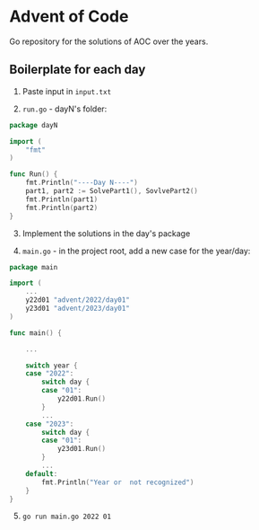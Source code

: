 # Advent of Code

Go repository for the solutions of AOC over the years.

## Boilerplate for each day

1. Paste input in `input.txt`

2. `run.go` - dayN's folder:

```go
package dayN

import (
	"fmt"
)

func Run() {
	fmt.Println("----Day N----")
	part1, part2 := SolvePart1(), SovlvePart2()
	fmt.Println(part1)
	fmt.Println(part2)
}

```

3. Implement the solutions in the day's package

4. `main.go` - in the project root, add a new case for the year/day:

```go
package main

import (
	...
	y22d01 "advent/2022/day01"
	y23d01 "advent/2023/day01"
)

func main() {

	...

	switch year {
	case "2022":
		switch day {
		case "01":
			y22d01.Run()
		}
		...
	case "2023":
		switch day {
		case "01":
			y23d01.Run()
		}
		...
	default:
		fmt.Println("Year or  not recognized")
	}
}
```

5. `go run main.go 2022 01`
